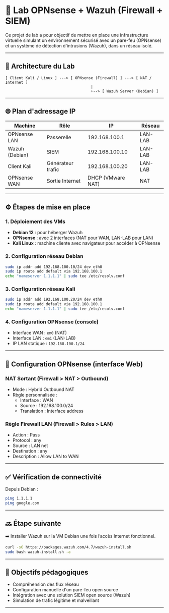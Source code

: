 
# 🔐 Lab OPNsense + Wazuh (Firewall + SIEM)

Ce projet de lab a pour objectif de mettre en place une infrastructure virtuelle simulant un environnement sécurisé avec un pare-feu (OPNsense) et un système de détection d'intrusions (Wazuh), dans un réseau isolé.

---

## 🧱 Architecture du Lab

```
[ Client Kali / Linux ] ---> [ OPNsense (Firewall) ] ---> [ NAT / Internet ]
                                      |
                                      +--> [ Wazuh Server (Debian) ]
```

---

## 🌐 Plan d'adressage IP

| Machine         | Rôle              | IP              | Réseau     |
|-----------------|-------------------|------------------|------------|
| OPNsense LAN    | Passerelle        | 192.168.100.1    | LAN-LAB    |
| Wazuh (Debian)  | SIEM              | 192.168.100.10   | LAN-LAB    |
| Client Kali     | Générateur trafic | 192.168.100.20   | LAN-LAB    |
| OPNsense WAN    | Sortie Internet   | DHCP (VMware NAT)| NAT        |

---

## ⚙️ Étapes de mise en place

### 1. Déploiement des VMs

- **Debian 12** : pour héberger Wazuh
- **OPNsense** : avec 2 interfaces (NAT pour WAN, LAN-LAB pour LAN)
- **Kali Linux** : machine cliente avec navigateur pour accéder à OPNsense

### 2. Configuration réseau Debian

```bash
sudo ip addr add 192.168.100.10/24 dev eth0
sudo ip route add default via 192.168.100.1
echo "nameserver 1.1.1.1" | sudo tee /etc/resolv.conf
```

### 3. Configuration réseau Kali

```bash
sudo ip addr add 192.168.100.20/24 dev eth0
sudo ip route add default via 192.168.100.1
echo "nameserver 1.1.1.1" | sudo tee /etc/resolv.conf
```

### 4. Configuration OPNsense (console)

- Interface WAN : `em0` (NAT)
- Interface LAN : `em1` (LAN-LAB)
- IP LAN statique : `192.168.100.1/24`

---

## 🔧 Configuration OPNsense (interface Web)

### NAT Sortant (Firewall > NAT > Outbound)

- Mode : Hybrid Outbound NAT
- Règle personnalisée :
  - Interface : WAN
  - Source : 192.168.100.0/24
  - Translation : Interface address

### Règle Firewall LAN (Firewall > Rules > LAN)

- Action : Pass
- Protocol : any
- Source : LAN net
- Destination : any
- Description : Allow LAN to WAN

---

## ✅ Vérification de connectivité

Depuis Debian :

```bash
ping 1.1.1.1
ping google.com
```

---

## 🔜 Étape suivante

➡️ Installer Wazuh sur la VM Debian une fois l’accès Internet fonctionnel.

```bash
curl -sO https://packages.wazuh.com/4.7/wazuh-install.sh
sudo bash wazuh-install.sh -a
```

---

## 🧠 Objectifs pédagogiques

- Compréhension des flux réseau
- Configuration manuelle d'un pare-feu open source
- Intégration avec une solution SIEM open source (Wazuh)
- Simulation de trafic légitime et malveillant

---
